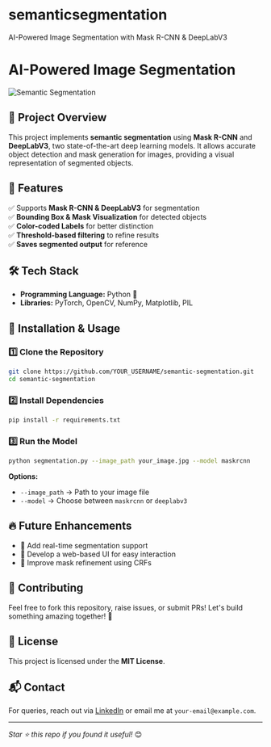 # semanticsegmentation
AI-Powered Image Segmentation with Mask R-CNN &amp; DeepLabV3
# AI-Powered Image Segmentation

![Semantic Segmentation](https://user-images.githubusercontent.com/your-image-link.png)  

## 🚀 Project Overview
This project implements **semantic segmentation** using **Mask R-CNN** and **DeepLabV3**, two state-of-the-art deep learning models. It allows accurate object detection and mask generation for images, providing a visual representation of segmented objects.

## 🎯 Features
✅ Supports **Mask R-CNN & DeepLabV3** for segmentation  
✅ **Bounding Box & Mask Visualization** for detected objects  
✅ **Color-coded Labels** for better distinction  
✅ **Threshold-based filtering** to refine results  
✅ **Saves segmented output** for reference  

## 🛠️ Tech Stack
- **Programming Language:** Python 🐍  
- **Libraries:** PyTorch, OpenCV, NumPy, Matplotlib, PIL  

## 📌 Installation & Usage
### 1️⃣ Clone the Repository
```bash
git clone https://github.com/YOUR_USERNAME/semantic-segmentation.git
cd semantic-segmentation
```

### 2️⃣ Install Dependencies
```bash
pip install -r requirements.txt
```

### 3️⃣ Run the Model
```bash
python segmentation.py --image_path your_image.jpg --model maskrcnn
```
**Options:**
- `--image_path` → Path to your image file
- `--model` → Choose between `maskrcnn` or `deeplabv3`


## 🔥 Future Enhancements
- 📌 Add real-time segmentation support
- 📌 Develop a web-based UI for easy interaction
- 📌 Improve mask refinement using CRFs

## 🤝 Contributing
Feel free to fork this repository, raise issues, or submit PRs! Let's build something amazing together! 🚀

## 📜 License
This project is licensed under the **MIT License**.

## 📬 Contact
For queries, reach out via [LinkedIn](https://www.linkedin.com/in/your-profile) or email me at `your-email@example.com`.

---

*Star ⭐ this repo if you found it useful!* 😊
